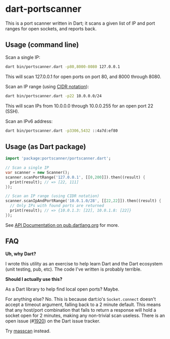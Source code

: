 # dart-portscanner

This is a port scanner written in Dart; it scans a given list of IP and port ranges for open sockets, and reports back.

## Usage (command line)

Scan a single IP:

```bash
dart bin/portscanner.dart -p80,8000-8080 127.0.0.1
```

This will scan 127.0.0.1 for open ports on port 80, and 8000 through 8080.

Scan an IP range (using [CIDR notation](http://en.wikipedia.org/wiki/Classless_Inter-Domain_Routing#CIDR_notation)):

```bash
dart bin/portscanner.dart -p22 10.0.0.0/24
```

This will scan IPs from 10.0.0.0 through 10.0.0.255 for an open port 22 (SSH).

Scan an IPv6 address:

```bash
dart bin/portscanner.dart -p3306,5432 ::4a7d:ef80
```

## Usage (as Dart package)

```dart
import 'package:portscanner/portscanner.dart';

// Scan a single IP
var scanner = new Scanner();
scanner.scanPortRange('127.0.0.1', [[0,200]]).then((result) {
  print(result); // => [22, 111]
});

// Scan an IP range (using CIDR notation)
scanner.scanIpAndPortRange('10.0.1.0/28', [[22,22]]).then((result) {
  // Only IPs with found ports are returned
  print(result); // => {10.0.1.3: [22], 10.0.1.8: [22]}
});
```

See [API Documentation on pub.dartlang.org](http://www.dartdocs.org/documentation/portscanner/0.0.1/index.html#portscanner/portscanner) for more.

## FAQ

**Uh, why Dart?**

I wrote this utility as an exercise to help learn Dart and the Dart ecosystem (unit testing, pub, etc). The code I've written is probably terrible.

**Should I actually use this?**

As a Dart library to help find local open ports? Maybe.

For anything else? No. This is because dart:io's `Socket.connect` doesn't accept a timeout argument, falling back to a 2 minute default. This means that any host/port combination that fails to return a response will hold a socket open for 2 minutes, making any non-trivial scan useless. There is an open issue (#[1920](https://code.google.com/p/dart/issues/detail?id=19120)) on the Dart issue tracker.

Try [masscan](https://github.com/robertdavidgraham/masscan) instead.